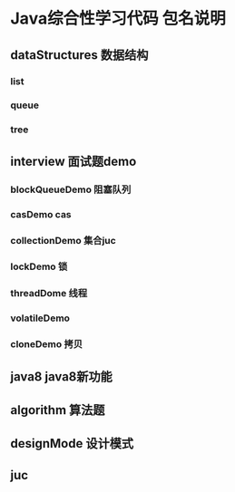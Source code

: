 # Java综合性学习代码 包名说明
## dataStructures 数据结构
### list
### queue
### tree
## interview 面试题demo
### blockQueueDemo 阻塞队列
### casDemo cas
### collectionDemo 集合juc
### lockDemo 锁
### threadDome 线程
### volatileDemo 
### cloneDemo 拷贝
## java8  java8新功能
## algorithm 算法题
## designMode 设计模式
## juc


